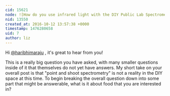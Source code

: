 ```yaml
---
cid: 15621
node: ![How do you use infrared light with the DIY Public Lab Spectrometer 3.0?](../notes/haribhimaraju/10-11-2016/how-do-you-use-infrared-light-with-the-diy-public-lab-spectrometer-3-0)
nid: 13550
created_at: 2016-10-12 13:57:38 +0000
timestamp: 1476280658
uid: 7
author: liz
---
```


Hi [@haribhimaraju](/profile/haribhimaraju) , it's great to hear from you! 

This is a really big question you have asked, with many smaller questions inside of it that themselves do not yet have answers. My short take on your overall post is that "point and shoot spectrometry" is not a reality in the DIY space at this time. To begin breaking the overall question down into some part that might be answerable, what is it about food that you are interested in? 